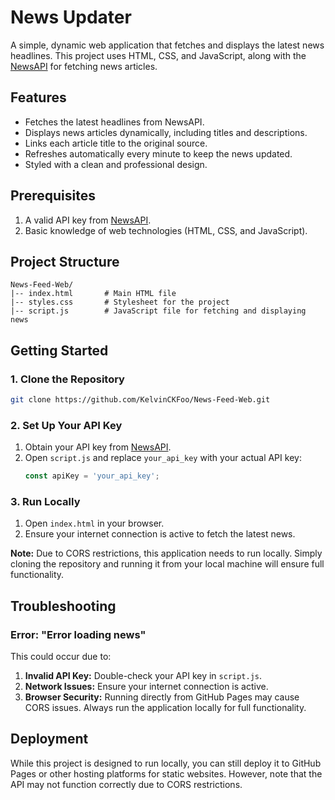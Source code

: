 # News Updater

A simple, dynamic web application that fetches and displays the latest news headlines. This project uses HTML, CSS, and JavaScript, along with the [NewsAPI](https://newsapi.org/) for fetching news articles.

## Features
- Fetches the latest headlines from NewsAPI.
- Displays news articles dynamically, including titles and descriptions.
- Links each article title to the original source.
- Refreshes automatically every minute to keep the news updated.
- Styled with a clean and professional design.

## Prerequisites
1. A valid API key from [NewsAPI](https://newsapi.org/).
2. Basic knowledge of web technologies (HTML, CSS, and JavaScript).

## Project Structure
```
News-Feed-Web/
|-- index.html       # Main HTML file
|-- styles.css       # Stylesheet for the project
|-- script.js        # JavaScript file for fetching and displaying news
```

## Getting Started

### 1. Clone the Repository
```bash
git clone https://github.com/KelvinCKFoo/News-Feed-Web.git
```

### 2. Set Up Your API Key
1. Obtain your API key from [NewsAPI](https://newsapi.org/).
2. Open `script.js` and replace `your_api_key` with your actual API key:
   ```javascript
   const apiKey = 'your_api_key';
   ```

### 3. Run Locally
1. Open `index.html` in your browser.
2. Ensure your internet connection is active to fetch the latest news.

**Note:** Due to CORS restrictions, this application needs to run locally. Simply cloning the repository and running it from your local machine will ensure full functionality.

## Troubleshooting

### Error: "Error loading news"
This could occur due to:
1. **Invalid API Key:** Double-check your API key in `script.js`.
2. **Network Issues:** Ensure your internet connection is active.
3. **Browser Security:** Running directly from GitHub Pages may cause CORS issues. Always run the application locally for full functionality.

## Deployment
While this project is designed to run locally, you can still deploy it to GitHub Pages or other hosting platforms for static websites. However, note that the API may not function correctly due to CORS restrictions.



